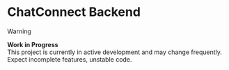 # ChatConnect Backend
> [!WARNING]
> **Work in Progress**  
> This project is currently in active development and may change frequently.  
> Expect incomplete features, unstable code.
